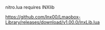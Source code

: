 nitro.lua requires lNXlib

https://github.com/lnx00/Lmaobox-Library/releases/download/v1.00.0/lnxLib.lua
